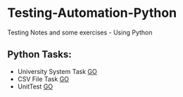 # Testing-Automation-Python

Testing Notes and some exercises - Using Python

## Python Tasks:

- University System Task [GO](https://github.com/HopeMashal/Testing-Automation-Python/tree/master/PythonBasics/UniversitySystemTask)
- CSV File Task [GO](https://github.com/HopeMashal/Testing-Automation-Python/tree/master/PythonBasics/CSVTask)
- UnitTest [GO](https://github.com/HopeMashal/Testing-Automation-Python/tree/master/PythonBasics/UnitTest)